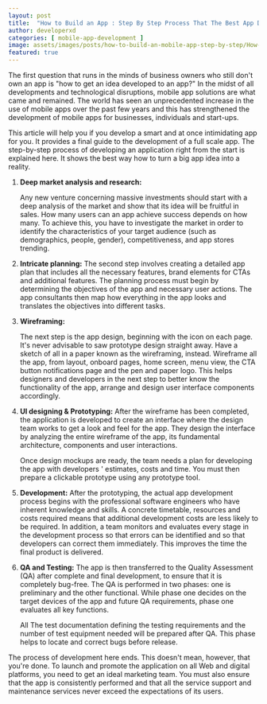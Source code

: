 ```yaml
---
layout: post
title:  "How to Build an App : Step By Step Process That The Best App Development Companies Do."
author: developerxd
categories: [ mobile-app-development ]
image: assets/images/posts/how-to-build-an-mobile-app-step-by-step/How-to-Build-a-Mobile-App.jpg
featured: true
---
```


The first question that runs in the minds of  business owners who still don't own an app is "how to get an idea  developed to an app?" In the midst of all developments and technological  disruptions, mobile app solutions are what came and remained. The world  has seen an unprecedented increase in the use of mobile apps over the  past few years and this has strengthened the development of mobile apps  for businesses, individuals and start-ups.



This article  will help you if you develop a smart and at once intimidating app for  you. It provides a final guide to the development of a full scale app.  The step-by-step process of developing an application right from the  start is explained here. It shows the best way how to turn a big app  idea into a reality.





1. **Deep market analysis and research:** 
   
    Any new venture concerning massive investments should start with a deep   analysis of the market and show that its idea will be fruitful in  sales.  How many users can an app achieve success depends on how many.  To  achieve this, you have to investigate the market in order to  identify  the characteristics of your target audience (such as  demographics,  people, gender), competitiveness, and app stores  trending.
2. **Intricate planning:** 
    The second step involves creating a detailed  app plan that includes all  the necessary features, brand elements for  CTAs and additional  features. The planning process must begin by  determining the objectives  of the app and necessary user actions. The  app consultants then map  how everything in the app looks and translates  the objectives into  different tasks.
    
3.  **Wireframing:**
    
    The next step is the app design, beginning with the icon  on each page.  It's never advisable to saw prototype design straight  away. Have a  sketch of all in a paper known as the wireframing, instead.  Wireframe  all the app, from layout, onboard pages, home screen, menu  view, the  CTA button notifications page and the pen and paper logo. This  helps  designers and developers in the next step to better know the   functionality of the app, arrange and design user interface components   accordingly.
    
4. **UI designing &amp; Prototyping:**
    After the wireframe has been completed, the  application is developed to  create an interface where the design team  works to get a look and feel  for the app. They design the interface by  analyzing the entire  wireframe of the app, its fundamental architecture,  components and user  interactions.
    
    Once design mockups  are ready, the team needs a plan for developing the  app with developers '  estimates, costs and time. You must then prepare  a clickable prototype  using any prototype tool.
    
5. **Development:**
    After the prototyping, the actual app development  process begins with  the professional software engineers who have  inherent knowledge and  skills. A concrete timetable, resources and costs  required means that  additional development costs are less likely to be  required. In  addition, a team monitors and evaluates every stage in the  development  process so that errors can be identified and so that  developers can  correct them immediately. This improves the time the  final product is  delivered.
    
6. **QA and Testing:** 
    The app is then transferred to the Quality Assessment (QA)  after  complete and final development, to ensure that it is completely   bug-free. The QA is performed in two phases: one is preliminary and the   other functional. While phase one decides on the target devices of the   app and future QA requirements, phase one evaluates all key functions. 
    
    All The test documentation defining the testing  requirements and the  number of test equipment needed will be prepared  after QA. This phase  helps to locate and correct bugs before release.







The process of development here  ends. This doesn't mean, however, that you're done. To launch and  promote the application on all Web and digital platforms, you need to  get an ideal marketing team. You must also ensure that the app is  consistently performed and that all the service support and maintenance  services never exceed the expectations of its users.
